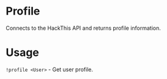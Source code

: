 # Profile

Connects to the HackThis API and returns profile information.

# Usage
```!profile <User>``` - Get user profile.  